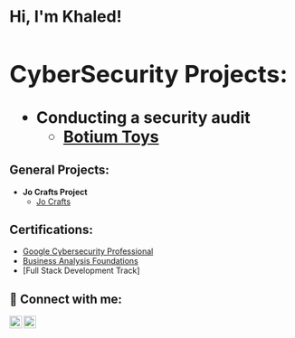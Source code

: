 <h1>Hi, I'm Khaled! <br/><a>

<h2> CyberSecurity Projects:</h2>

- <b>Conducting a security audit</b>
  - [Botium Toys](https://github.com/khaled-hamdan/BotiumToys/tree/main)
 
    
<h2> General Projects:</h2>

- <b>Jo Crafts Project</b>
  - [Jo Crafts](https://github.com/khaled-hamdan/JoCrafts)


<h2> Certifications:</h2>

- [Google Cybersecurity Professional](https://coursera.org/share/67e5cb0dd7c478f1d7ec81079c3a40b8)
- [Business Analysis Foundations](https://www.linkedin.com/learning/certificates/898bd49ac958cad2e38f784c865de83e3c8fd2af6e0d705979cf7bd88728f32a)
- [Full Stack Development Track]

<h2> 🤳 Connect with me:</h2>


[<img align="left" alt="khalidmhamdan | LinkedIn" width="22px" src="https://cdn.jsdelivr.net/npm/simple-icons@v3/icons/linkedin.svg" />][linkedin]
[<img align="left" alt="khalid.hamdan | Instagram" width="22px" src="https://cdn.jsdelivr.net/npm/simple-icons@v3/icons/instagram.svg" />][instagram]


[instagram]: https://www.instagram.com/_khalid.hamdan_/
[linkedin]: https://linkedin.com/in/khalidmhamdan

